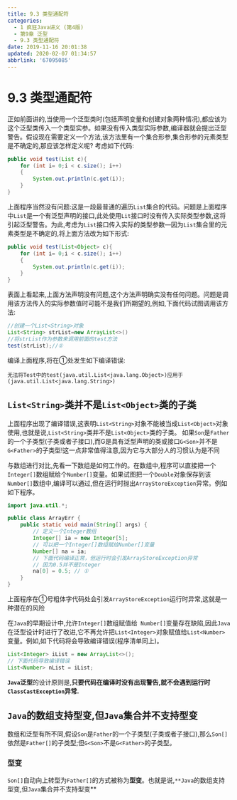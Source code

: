 ```yaml
---
title: 9.3 类型通配符
categories: 
  - 1 疯狂Java讲义 (第4版)
  - 第9章 泛型
  - 9.3 类型通配符
date: 2019-11-16 20:01:38
updated: 2020-02-07 01:34:57
abbrlink: '67095085'
---
```

# 9.3 类型通配符 #
正如前面讲的,当使用一个泛型类时(包括声明变量和创建对象两种情况),都应该为这个泛型类传入一个类型实参。如果没有传入类型实际参数,编译器就会提出泛型警告。假设现在需要定义一个方法,该方法里有一个集合形参,集合形参的元素类型是不确定的,那应该怎样定义呢?
考虑如下代码:
```java
public void test(List c){
    for (int i= 0;i < c.size(); i++)
    {
        System.out.println(c.get(i));
    }
}
```
上面程序当然没有问题:这是一段最普通的遍历`List`集合的代码。问题是上面程序中`List`是一个有泛型声明的接口,此处使用`Lit`接口时没有传入实际类型参数,这将引起泛型警告。为此,考虑为`List`接口传入实际的类型参数—因为`List`集合里的元素类型是不确定的,将上面方法改为如下形式:
```java
public void test(List<Object> c){
    for (int i= 0;i < c.size(); i++)
    {
        System.out.println(c.get(i));
    }
}
```
表面上看起来,上面方法声明没有问题,这个方法声明确实没有任何问题。问题是调用该方法传入的实际参数值时可能不是我们所期望的,例如,下面代码试图调用该方法:
```java
//创建一个List<String>对象
List<String> strList=new ArrayList<>()
//将strList作为参数来调用前面的test方法
test(strList);//①
```
编译上面程序,将在①处发生如下编译错误:
```
无法将Test中的test(java.util.List<java.lang.Object>)应用于(java.util.List<java.lang.String>)
```
## `List<String>`类并不是`List<Object>`类的子类 ##
上面程序出现了编译错误,这表明`List<String>`对象不能被当成`List<Object>`对象使用,也就是说,`List<String>`类并不是`List<Object>`类的子类。
如果`Son`是`Father`的一个子类型(子类或者子接口),而G是具有泛型声明的类或接口`G<Son>`并不是`G<Father>`的子类型!这一点非常值得注意,因为它与大部分人的习惯认为是不同

与数组进行对比,先看一下数组是如何工作的。在数组中,程序可以直接把一个`Integer[]`数组赋给个`Number[]`变量。如果试图把一个`Double`对象保存到该`Number[]`数组中,编译可以通过,但在运行时抛出`ArrayStoreException`异常。例如如下程序。
```java
import java.util.*;

public class ArrayErr {
    public static void main(String[] args) {
        // 定义一个Integer数组
        Integer[] ia = new Integer[5];
        // 可以把一个Integer[]数组赋给Number[]变量
        Number[] na = ia;
        // 下面代码编译正常，但运行时会引发ArrayStoreException异常
        // 因为0.5并不是Integer
        na[0] = 0.5; // ①
    }
}
```
上面程序在①号粗体字代码处会引发`ArrayStoreException`运行时异常,这就是一种潜在的风险

在`Java`的早期设计中,允许`Integer[]`数组赋值给` Number[]`变量存在缺陷,因此`Java`在泛型设计时进行了改进,它不再允许把`List<Integer>`对象赋值给`List<Number>`变量。例如,如下代码将会导致编译错误(程序清单同上)。
```java
List<Integer> iList = new ArrayList<>();
// 下面代码导致编译错误
List<Number> nList = iList;
```
**`Java`泛型**的设计原则是,**只要代码在编译时没有出现警告,就不会遇到运行时`ClassCastException`异常.**
## `Java`的数组支持型变,但`Java`集合并不支持型变 ##
数组和泛型有所不同,假设`Son`是`Father`的一个子类型(子类或者子接口),那么`Son[]`依然是`Father[]`的子类型;但`G<Son>`不是`G<Father>`的子类型。
### 型变 ###
`Son[]`自动向上转型为`Father[]`的方式被称为**型变**。也就是说,`**Java`的数组支持型变,但`Java`集合并不支持型变**
